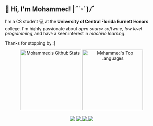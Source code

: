 ## :wave: Hi, I'm Mohammed! |˶˙ᵕ˙ )ﾉﾞ
I'm a CS student :computer: at the **University of Central Florida Burnett Honors** college. I'm highly passionate about *open source software*, *low level programming*, and have a keen interest in *machine learning*.

Thanks for stopping by :]
<br />
<div align="center">
    <img align="center" height=200 src="https://github-readme-stats.vercel.app/api?username=mmamdouh4370&include_all_commits=true&count_private=true&show_icons=true&line_height=30&title_color=CDB4DB&icon_color=CDB4DB&text_color=D3D3D3&bg_color=0A0A0A" alt="Mohammed's Github Stats">
        <img align="center" height=200 src="https://github-readme-stats.vercel.app/api/top-langs/?username=mmamdouh4370&layout=compact&title_color=CDB4DB&icon_color=CDB4DB&text_color=D3D3D3&bg_color=0A0A0A" alt="Mohammed's Top Languages"/>
</div>
<br />
<div align="center">
    <img src="https://komarev.com/ghpvc/?username=mmamdouh4370&&style=flat-square" align="center"/>
    <a href="https://www.linkedin.com/in/mohmamdouh/">
    <img src="https://img.shields.io/badge/-mohammedmamdouh-blue?style=flat-square&logo=Linkedin&logoColor=white&link=https://www.linkedin.com/in/mohmamdouh/" align="center"/>
    </a>
    <a href="https://discordapp.com/users/303886922110205952">
        <img src="https://img.shields.io/badge/-momo.05-5865F2?style=flat-square&logo=Discord&logoColor=white&link=discord.com%2Fusers%2F303886922110205952" align="center"/>
    </a>
    <a href="https://www.github.com/mmamdouh4370">
    <img src="https://img.shields.io/github/followers/mmamdouh4370?label=follow&style=social" align="center"/>
    </a>
</div>
